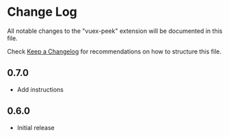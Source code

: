 # Change Log

All notable changes to the "vuex-peek" extension will be documented in this file.

Check [Keep a Changelog](http://keepachangelog.com/) for recommendations on how to structure this file.

## 0.7.0

- Add instructions

## 0.6.0

- Initial release